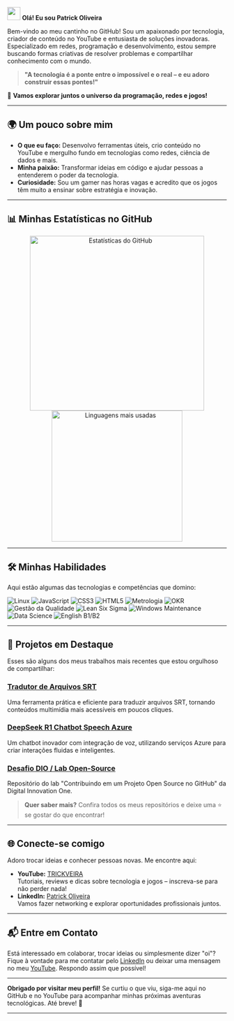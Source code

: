<img src="https://media.giphy.com/media/hvRJCLFzcasrR4ia7z/giphy.gif" width="30"> **Olá! Eu sou Patrick Oliveira**

Bem-vindo ao meu cantinho no GitHub! Sou um apaixonado por tecnologia, criador de conteúdo no YouTube e entusiasta de soluções inovadoras. Especializado em redes, programação e desenvolvimento, estou sempre buscando formas criativas de resolver problemas e compartilhar conhecimento com o mundo.

> **"A tecnologia é a ponte entre o impossível e o real – e eu adoro construir essas pontes!"**

🌟 **Vamos explorar juntos o universo da programação, redes e jogos!**

---

## 🌍 Um pouco sobre mim

- **O que eu faço:** Desenvolvo ferramentas úteis, crio conteúdo no YouTube e mergulho fundo em tecnologias como redes, ciência de dados e mais.
- **Minha paixão:** Transformar ideias em código e ajudar pessoas a entenderem o poder da tecnologia.
- **Curiosidade:** Sou um gamer nas horas vagas e acredito que os jogos têm muito a ensinar sobre estratégia e inovação.

---

## 📊 Minhas Estatísticas no GitHub

<div align="center">
  <img src="https://github-readme-stats.vercel.app/api?username=trickveiraoficial&show_icons=true&theme=dracula" alt="Estatísticas do GitHub" width="400"/>
  <img src="https://github-readme-stats.vercel.app/api/top-langs/?username=trickveiraoficial&layout=compact&theme=dracula" alt="Linguagens mais usadas" width="300"/>
</div>

---

## 🛠️ Minhas Habilidades

Aqui estão algumas das tecnologias e competências que domino:

<div>
  <img src="https://img.shields.io/badge/-Linux-05122A?style=flat&logo=linux" alt="Linux"/>
  <img src="https://img.shields.io/badge/-JavaScript-05122A?style=flat&logo=javascript" alt="JavaScript"/>
  <img src="https://img.shields.io/badge/-CSS3-05122A?style=flat&logo=css3" alt="CSS3"/>
  <img src="https://img.shields.io/badge/-HTML5-05122A?style=flat&logo=html5" alt="HTML5"/>
  <img src="https://img.shields.io/badge/-Metrologia-05122A?style=flat" alt="Metrologia"/>
  <img src="https://img.shields.io/badge/-OKR-05122A?style=flat&logo=okr" alt="OKR"/>
  <img src="https://img.shields.io/badge/-Gestão_da_Qualidade-05122A?style=flat" alt="Gestão da Qualidade"/>
  <img src="https://img.shields.io/badge/-Lean_Six_Sigma-05122A?style=flat&logo=sixsigma" alt="Lean Six Sigma"/>
  <img src="https://img.shields.io/badge/-Manutenção_Windows-05122A?style=flat&logo=windows" alt="Windows Maintenance"/>
  <img src="https://img.shields.io/badge/-Ciência_de_Dados-05122A?style=flat&logo=datascience" alt="Data Science"/>
  <img src="https://img.shields.io/badge/-Inglês_B1%2FB2-05122A?style=flat" alt="English B1/B2"/>
</div>

---

## 🚀 Projetos em Destaque

Esses são alguns dos meus trabalhos mais recentes que estou orgulhoso de compartilhar:

### **[Tradutor de Arquivos SRT](https://github.com/trickveiraoficial/traducaosrt)**  
Uma ferramenta prática e eficiente para traduzir arquivos SRT, tornando conteúdos multimídia mais acessíveis em poucos cliques.

### **[DeepSeek R1 Chatbot Speech Azure](https://github.com/trickveiraoficial/deepseek-r1-chatbot-speech-azure)**  
Um chatbot inovador com integração de voz, utilizando serviços Azure para criar interações fluidas e inteligentes.

### **[Desafio DIO / Lab Open-Source](https://github.com/trickveiraoficial/dio-lab-open-source)**
Repositório do lab "Contribuindo em um Projeto Open Source no GitHub" da Digital Innovation One.

> **Quer saber mais?** Confira todos os meus repositórios e deixe uma ⭐ se gostar do que encontrar!

---

## 🌐 Conecte-se comigo

Adoro trocar ideias e conhecer pessoas novas. Me encontre aqui:

- **YouTube:** [TRICKVEIRA](https://www.youtube.com/c/TRICKVEIRA)  
  Tutoriais, reviews e dicas sobre tecnologia e jogos – inscreva-se para não perder nada!
- **LinkedIn:** [Patrick Oliveira](https://www.linkedin.com/in/ids-oliveira)  
  Vamos fazer networking e explorar oportunidades profissionais juntos.

---

## 📬 Entre em Contato

Está interessado em colaborar, trocar ideias ou simplesmente dizer "oi"? Fique à vontade para me contatar pelo [LinkedIn](https://www.linkedin.com/in/ids-oliveira) ou deixar uma mensagem no meu [YouTube](https://www.youtube.com/c/TRICKVEIRA). Respondo assim que possível!

---

**Obrigado por visitar meu perfil!** Se curtiu o que viu, siga-me aqui no GitHub e no YouTube para acompanhar minhas próximas aventuras tecnológicas. Até breve! 🚀

---
